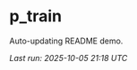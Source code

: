 # p_train

Auto-updating README demo.

<!--START_SECTION:status-->
_Last run: 2025-10-05 21:18 UTC_
<!--END_SECTION:status-->



















































































































































































































































































































































































































































































































































































































































































































































































































































































































































































































